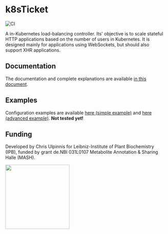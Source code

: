 # k8sTicket
![CI](https://github.com/culpinnis/k8sTicket/workflows/CI/badge.svg)

A in-Kubernetes load-balancing controller. Its' objective is to scale stateful HTTP applications based on the number of users in Kubernetes. It is designed mainly for applications using WebSockets, but should also support XHR applications.  

## Documentation
The documentation and complete explanations are available [in this document](docs/Documentation.md).

## Examples
Configuration examples are available [here (simple example)](examples/simple_example) and [here (advanced example)](examples/advanced_example).
**Not tested yet!**

## Funding
Developed by Chris Ulpinnis for Leibniz-Institute of Plant Biochemistry (IPB), funded by grant de.NBI 031L0107 Metabolite Annotation & Sharing Halle (MASH).

<img src="https://raw.githubusercontent.com/culpinnis/k8sTicket/master/docs/denbi-logo-color.svg?sanitize=true" height="200px">
